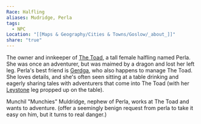 ```yaml
---
Race: Halfling
aliases: Mudridge, Perla
tags:
  - NPC
Location: "[[Maps & Geography/Cities & Towns/Goslow/_about_]]"
share: "true"
---
```

The owner and innkeeper of [The Toad](../Locations/The%20Toad.md), a tall female halfling named Perla. She was once an adventurer, but was maimed by a dragon and lost her left leg. Perla's best friend is [Gerdga](./Gerdga.md), who also happens to manage The Toad. She loves details, and she's often seen sitting at a table drinking and eagerly sharing tales with adventurers that come into The Toad (with her [Leystone](../../../../History%20&%20Lore/Legends/Leystone.md) leg propped up on the table).

Munchil "Munchies" Muldridge, nephew of Perla, works at The Toad and wants to adventure.
(offer a seemingly benign request from perla to take it easy on him, but it turns to real danger.)